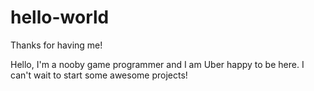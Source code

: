 # hello-world
Thanks for having me!

Hello, I'm a nooby game programmer and I am Uber happy to be here.  I can't wait to start some awesome projects!
